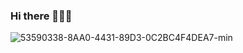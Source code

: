 ### Hi there 👋👨‍💻
![53590338-8AA0-4431-89D3-0C2BC4F4DEA7-min](https://github.com/pdromoreno7/pdromoreno7/assets/72107810/77815fe2-6c15-44b1-b0af-f01aa9f389c9)




<!--
**pdromoreno7/pdromoreno7** is a ✨ _special_ ✨ repository because its `README.md` (this file) appears on your GitHub profile.

Here are some ideas to get you started:

- 🔭 I’m currently working on ...
- 🌱 I’m currently learning ...
- 👯 I’m looking to collaborate on ...
- 🤔 I’m looking for help with ...
- 💬 Ask me about ...
- 📫 How to reach me: ...
- 😄 Pronouns: ...
- ⚡ Fun fact: ...
-->

